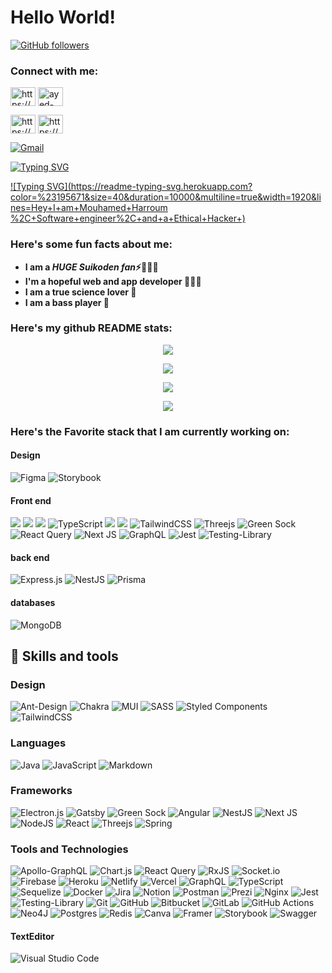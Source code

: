 # Hello World! 


[![GitHub followers](https://img.shields.io/github/followers/maissenayed.svg?style=social&label=Followers)](https://github.com/maissenayed?tab=followers)


<h3 align="left">Connect with me:</h3>

<p align="left">

<a href="https://linkedin.com/in/Harroum/" target="blank"><img align="center" src="https://raw.githubusercontent.com/rahuldkjain/github-profile-readme-generator/master/src/images/icons/Social/linked-in-alt.svg" alt="https://www.linkedin.com/in/Harroum/" height="30" width="40" /></a>
<a href="https://stackoverflow.com/users/7930821/ayed-maissen" target="blank"><img align="center" src="https://raw.githubusercontent.com/rahuldkjain/github-profile-readme-generator/master/src/images/icons/Social/stack-overflow.svg" alt="ayed-maissen" height="30" width="40" /></a>

<a href="https://www.youtube.com/channel/UCSab9lTzVWjxwpGU3H9tbnw" target="blank"><img align="center" src="https://raw.githubusercontent.com/rahuldkjain/github-profile-readme-generator/master/src/images/icons/Social/youtube.svg" alt="https://www.youtube.com/channel/ucsab9ltzvwjxwpgu3h9tbnw" height="30" width="40" /></a>
<a href="https://www.hackerrank.com/mouhamedhrr" target="blank"><img align="center" src="https://raw.githubusercontent.com/rahuldkjain/github-profile-readme-generator/master/src/images/icons/Social/hackerrank.svg" alt="https://www.hackerrank.com/ayed_maissen" height="30" width="40" /></a>

</p>

[![Gmail](https://img.shields.io/badge/Gmail-D14836?style=for-the-badge&logo=gmail&logoColor=white)](https://mail.google.com/mail/?view=cm&source=mailto&to=mouhamedhrr@gmail.com)

[![Typing SVG](https://readme-typing-svg.herokuapp.com?color=%23195671&size=40&duration=10000&multiline=true&width=1920&lines=Hey+I+am+Maissen+Ayed%2C+Front+End+engineer%2C+and+a+bass+player+)](https://git.io/typing-svg)

[![Typing SVG](https://readme-typing-svg.herokuapp.com?color=%23195671&size=40&duration=10000&multiline=true&width=1920&lines=Hey+I+am+Mouhamed+Harroum %2C+Software+engineer%2C+and+a+Ethical+Hacker+)](https://git.io/typing-svg)
### Here's some fun facts about me: </h3>

- **I am a ***HUGE Suikoden  fan***⚡🧙🏻‍♂️**
-  **I'm a hopeful web and app developer 👩🏻‍💻**
-  **I am a true science lover 🔬**
- **I am a bass player 🎸**

### Here's my github README stats:

<p align="center">
  <img  src="https://github-readme-stats.vercel.app/api?username=Harroum&show_icons=true&theme=algolia">
</p>

<p align="center">
  <img src="https://github-readme-streak-stats.herokuapp.com/?user=Harroum&theme=algolia">
</p>
<p align="center">
  <img src="https://github-readme-stats.vercel.app/api/top-langs/?username=Harroum&theme=algolia&layout=compact">
</p>
<p align="center">
  <img src="https://github-profile-trophy.vercel.app/?username=Harroum&theme=algolia">
</p>



### Here's the Favorite stack that I am currently working on:
#### Design
![Figma](https://img.shields.io/badge/figma-%23F24E1E.svg?style=for-the-badge&logo=figma&logoColor=white)
![Storybook](https://img.shields.io/badge/-Storybook-FF4785?style=for-the-badge&logo=storybook&logoColor=white)
#### Front end

![](https://img.shields.io/badge/React-20232A?style=for-the-badge&logo=react&logoColor=61DAFB)
![](https://img.shields.io/badge/Markdown-000000?style=for-the-badge&logo=markdown&logoColor=white)
![](https://img.shields.io/badge/JavaScript-F7DF1E?style=for-the-badge&logo=javascript&logoColor=black)
![TypeScript](https://img.shields.io/badge/typescript-%23007ACC.svg?style=for-the-badge&logo=typescript&logoColor=white)
![](https://img.shields.io/badge/HTML5-E34F26?style=for-the-badge&logo=html5&logoColor=white)
![](https://img.shields.io/badge/CSS3-1572B6?style=for-the-badge&logo=css3&logoColor=white)
![TailwindCSS](https://img.shields.io/badge/tailwindcss-%2338B2AC.svg?style=for-the-badge&logo=tailwind-css&logoColor=white)
![Threejs](https://img.shields.io/badge/threejs-black?style=for-the-badge&logo=three.js&logoColor=white)
![Green Sock](https://img.shields.io/badge/green%20sock-88CE02?style=for-the-badge&logo=greensock&logoColor=white)
![React Query](https://img.shields.io/badge/-React%20Query-FF4154?style=for-the-badge&logo=react%20query&logoColor=white)
![Next JS](https://img.shields.io/badge/Next-black?style=for-the-badge&logo=next.js&logoColor=white)
![GraphQL](https://img.shields.io/badge/-GraphQL-E10098?style=for-the-badge&logo=graphql&logoColor=white)
![Jest](https://img.shields.io/badge/-jest-%23C21325?style=for-the-badge&logo=jest&logoColor=white)
![Testing-Library](https://img.shields.io/badge/-TestingLibrary-%23E33332?style=for-the-badge&logo=testing-library&logoColor=white)

#### back end
![Express.js](https://img.shields.io/badge/express.js-%23404d59.svg?style=for-the-badge&logo=express&logoColor=%2361DAFB)
![NestJS](https://img.shields.io/badge/nestjs-%23E0234E.svg?style=for-the-badge&logo=nestjs&logoColor=white)
![Prisma](https://img.shields.io/badge/Prisma-3982CE?style=for-the-badge&logo=Prisma&logoColor=white)

#### databases
![MongoDB](https://img.shields.io/badge/MongoDB-%234ea94b.svg?style=for-the-badge&logo=mongodb&logoColor=white)



## 💼 Skills and tools
### Design
![Ant-Design](https://img.shields.io/badge/-AntDesign-%230170FE?style=for-the-badge&logo=ant-design&logoColor=white)
![Chakra](https://img.shields.io/badge/chakra-%234ED1C5.svg?style=for-the-badge&logo=chakraui&logoColor=white)
![MUI](https://img.shields.io/badge/MUI-%230081CB.svg?style=for-the-badge&logo=mui&logoColor=white)
![SASS](https://img.shields.io/badge/SASS-hotpink.svg?style=for-the-badge&logo=SASS&logoColor=white)
![Styled Components](https://img.shields.io/badge/styled--components-DB7093?style=for-the-badge&logo=styled-components&logoColor=white)
![TailwindCSS](https://img.shields.io/badge/tailwindcss-%2338B2AC.svg?style=for-the-badge&logo=tailwind-css&logoColor=white)

### Languages
![Java](https://img.shields.io/badge/java-%23ED8B00.svg?style=for-the-badge&logo=java&logoColor=white)
![JavaScript](https://img.shields.io/badge/javascript-%23323330.svg?style=for-the-badge&logo=javascript&logoColor=%23F7DF1E)
![Markdown](https://img.shields.io/badge/markdown-%23000000.svg?style=for-the-badge&logo=markdown&logoColor=white)

### Frameworks
![Electron.js](https://img.shields.io/badge/Electron-191970?style=for-the-badge&logo=Electron&logoColor=white)
![Gatsby](https://img.shields.io/badge/Gatsby-%23663399.svg?style=for-the-badge&logo=gatsby&logoColor=white)
![Green Sock](https://img.shields.io/badge/green%20sock-88CE02?style=for-the-badge&logo=greensock&logoColor=white)
![Angular](https://img.shields.io/badge/angular-%23DD0031.svg?style=for-the-badge&logo=angular&logoColor=white)
![NestJS](https://img.shields.io/badge/nestjs-%23E0234E.svg?style=for-the-badge&logo=nestjs&logoColor=white)
![Next JS](https://img.shields.io/badge/Next-black?style=for-the-badge&logo=next.js&logoColor=white)
![NodeJS](https://img.shields.io/badge/node.js-6DA55F?style=for-the-badge&logo=node.js&logoColor=white)
![React](https://img.shields.io/badge/react-%2320232a.svg?style=for-the-badge&logo=react&logoColor=%2361DAFB)
![Threejs](https://img.shields.io/badge/threejs-black?style=for-the-badge&logo=three.js&logoColor=white)
![Spring](https://img.shields.io/badge/spring-%236DB33F.svg?style=for-the-badge&logo=spring&logoColor=white)


### Tools and Technologies
![Apollo-GraphQL](https://img.shields.io/badge/-ApolloGraphQL-311C87?style=for-the-badge&logo=apollo-graphql)
![Chart.js](https://img.shields.io/badge/chart.js-F5788D.svg?style=for-the-badge&logo=chart.js&logoColor=white)
![React Query](https://img.shields.io/badge/-React%20Query-FF4154?style=for-the-badge&logo=react%20query&logoColor=white)
![RxJS](https://img.shields.io/badge/rxjs-%23B7178C.svg?style=for-the-badge&logo=reactivex&logoColor=white)
![Socket.io](https://img.shields.io/badge/Socket.io-black?style=for-the-badge&logo=socket.io&badgeColor=010101)
![Firebase](https://img.shields.io/badge/firebase-%23039BE5.svg?style=for-the-badge&logo=firebase)
![Heroku](https://img.shields.io/badge/heroku-%23430098.svg?style=for-the-badge&logo=heroku&logoColor=white)
![Netlify](https://img.shields.io/badge/netlify-%23000000.svg?style=for-the-badge&logo=netlify&logoColor=#00C7B7)
![Vercel](https://img.shields.io/badge/vercel-%23000000.svg?style=for-the-badge&logo=vercel&logoColor=white)
![GraphQL](https://img.shields.io/badge/-GraphQL-E10098?style=for-the-badge&logo=graphql&logoColor=white)
![TypeScript](https://img.shields.io/badge/typescript-%23007ACC.svg?style=for-the-badge&logo=typescript&logoColor=white)
![Sequelize](https://img.shields.io/badge/Sequelize-52B0E7?style=for-the-badge&logo=Sequelize&logoColor=white)
![Docker](https://img.shields.io/badge/docker-%230db7ed.svg?style=for-the-badge&logo=docker&logoColor=white)
![Jira](https://img.shields.io/badge/jira-%230A0FFF.svg?style=for-the-badge&logo=jira&logoColor=white)
![Notion](https://img.shields.io/badge/Notion-%23000000.svg?style=for-the-badge&logo=notion&logoColor=white)
![Postman](https://img.shields.io/badge/Postman-FF6C37?style=for-the-badge&logo=postman&logoColor=white)
![Prezi](https://img.shields.io/badge/Prezi-%23000000.svg?style=for-the-badge&logo=Prezi&logoColor=white)
![Nginx](https://img.shields.io/badge/nginx-%23009639.svg?style=for-the-badge&logo=nginx&logoColor=white)
![Jest](https://img.shields.io/badge/-jest-%23C21325?style=for-the-badge&logo=jest&logoColor=white)
![Testing-Library](https://img.shields.io/badge/-TestingLibrary-%23E33332?style=for-the-badge&logo=testing-library&logoColor=white)
![Git](https://img.shields.io/badge/git-%23F05033.svg?style=for-the-badge&logo=git&logoColor=white)
![GitHub](https://img.shields.io/badge/github-%23121011.svg?style=for-the-badge&logo=github&logoColor=white)
![Bitbucket](https://img.shields.io/badge/bitbucket-%230047B3.svg?style=for-the-badge&logo=bitbucket&logoColor=white)
![GitLab](https://img.shields.io/badge/gitlab-%23181717.svg?style=for-the-badge&logo=gitlab&logoColor=white)
![GitHub Actions](https://img.shields.io/badge/github%20actions-%232671E5.svg?style=for-the-badge&logo=githubactions&logoColor=white)
![Neo4J](https://img.shields.io/badge/Neo4j-008CC1?style=for-the-badge&logo=neo4j&logoColor=white)
![Postgres](https://img.shields.io/badge/postgres-%23316192.svg?style=for-the-badge&logo=postgresql&logoColor=white)
![Redis](https://img.shields.io/badge/redis-%23DD0031.svg?style=for-the-badge&logo=redis&logoColor=white)
![Canva](https://img.shields.io/badge/Canva-%2300C4CC.svg?style=for-the-badge&logo=Canva&logoColor=white)
![Framer](https://img.shields.io/badge/Framer-black?style=for-the-badge&logo=framer&logoColor=blue)
![Storybook](https://img.shields.io/badge/-Storybook-FF4785?style=for-the-badge&logo=storybook&logoColor=white)
![Swagger](https://img.shields.io/badge/-Swagger-%23Clojure?style=for-the-badge&logo=swagger&logoColor=white)


#### TextEditor
![Visual Studio Code](https://img.shields.io/badge/Visual%20Studio%20Code-0078d7.svg?style=for-the-badge&logo=visual-studio-code&logoColor=white)
